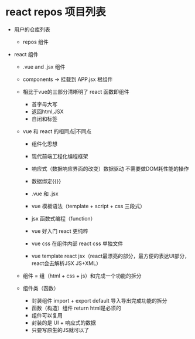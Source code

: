 # react repos 项目列表

- 用户的仓库列表
  - repos 组件

- react 组件
  - .vue and .jsx 组件
  - components -> 挂载到 APP.jsx 根组件
  - 相比于vue的三部分清晰明了 react 函数即组件
    - 首字母大写
    - 返回html,JSX 
    - <Repos/> 自闭和标签

  - vue 和 react 的相同点|不同点
    - 组件化思想
    - 现代前端工程化编程框架
    - 响应式（数据响应界面的改变）数据驱动 不需要做DOM耗性能的操作
    - 数据绑定{{}}
    
    - .vue 和 .jsx 
    - vue 模板语法（template + script + css 三段式）
    - jsx 函数式编程（function）
    - vue 好入门 react 更纯粹
    - vue css 在组件内部 react css 单独文件
    - vue template react jsx（react最漂亮的部分，最方便的表达UI部分，react会去解析JSX JS+XML）

  - 组件 = 组（html + css + js）和完成一个功能的拆分

  - 组件类（函数）
    - 封装组件 import + export default 导入导出完成功能的拆分
    - 函数（构造）组件 return html是必须的
    - 组件可以复用
    - 封装的是 UI + 响应式的数据
    - 只要写原生的JS就可以了
